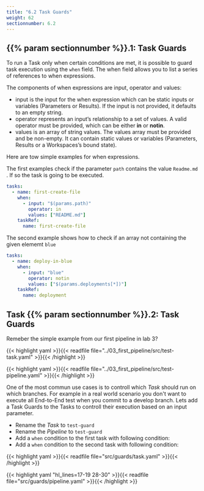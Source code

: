 ```yaml
---
title: "6.2 Task Guards"
weight: 62
sectionnumber: 6.2
---
```



## {{% param sectionnumber %}}.1: Task Guards

To run a Task only when certain conditions are met, it is possible to guard task execution using the `when` field. The when field allows you to list a series of references to when expressions.

The components of when expressions are input, operator and values:

* input is the input for the when expression which can be static inputs or variables (Parameters or Results). If the input is not provided, it defaults to an empty string.
* operator represents an input’s relationship to a set of values. A valid operator must be provided, which can be either **in** or **notin**.
* values is an array of string values. The values array must be provided and be non-empty. It can contain static values or variables (Parameters, Results or a Workspaces’s bound state).

Here are tow simple examples for when expressions.

The first examples check if the parameter `path` contains the value `Readme.md` . If so the task is going to be executed.

```yaml
tasks:
  - name: first-create-file
    when:
      - input: "$(params.path)"
        operator: in
        values: ["README.md"]
    taskRef:
      name: first-create-file
```

The second example shows how to check if an array not containing the given elememt `blue`

```yaml
tasks:
  - name: deploy-in-blue
    when:
      - input: "blue"
        operator: notin
        values: ["$(params.deployments[*])"]
    taskRef:
      name: deployment
```


## Task {{% param sectionnumber %}}.2: Task Guards

Remeber the simple example from our first pipeline in lab 3?

{{< highlight yaml >}}{{< readfile file="../03_first_pipeline/src/test-task.yaml" >}}{{< /highlight >}}

{{< highlight yaml >}}{{< readfile file="../03_first_pipeline/src/test-pipeline.yaml" >}}{{< /highlight >}}

One of the most commun use cases is to controll which *Task* should run on which branches. For example in a real world scenario you don't want to execute all End-to-End test when you commit to a develop branch. Lets add a Task Guards to the Tasks to controll their execution based on an input parameter.

* Rename the *Task* to `test-guard`
* Rename the *Pipeline* to `test-guard`
* Add a `when` condition to the first task with following condition:
* Add a `when` condition to the second task with following condition:


{{< highlight yaml >}}{{< readfile file="src/guards/task.yaml" >}}{{< /highlight >}}

{{< highlight yaml "hl_lines=17-19 28-30" >}}{{< readfile file="src/guards/pipeline.yaml" >}}{{< /highlight >}}
